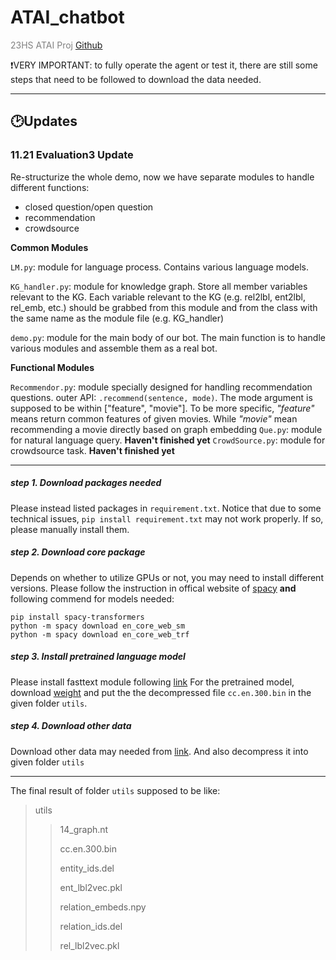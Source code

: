 # ATAI_chatbot
<span style="color:gray"> 23HS ATAI Proj </span> [Github](https://github.com/tttequila/ATAI_chatbot)


❗VERY IMPORTANT: to fully operate the agent or test it, there are still some steps that need to be followed to download the data needed. 

-----
## 🕑Updates
### 11.21 Evaluation3 Update
Re-structurize the whole demo, now we have separate modules to handle different functions: 
- closed question/open question
- recommendation
- crowdsource

**Common Modules**

`LM.py`: module for language process. Contains various language models.

`KG_handler.py`: module for knowledge graph. Store all member variables relevant to the KG. Each variable relevant to the KG (e.g. rel2lbl, ent2lbl, rel_emb, etc.) should be grabbed from this module and from the class with the same name as the module file (e.g. KG_handler)

`demo.py`: module for the main body of our bot. The main function is to handle various modules and assemble them as a real bot. 

**Functional Modules**

`Recommendor.py`: module specially designed for handling recommendation questions. outer API: `.recommend(sentence, mode)`. The mode argument is supposed to be within ["feature", "movie"]. To be more specific, *"feature"* means return common features of given movies. While *"movie"* mean recommending a movie directly based on graph embedding
`Que.py`: module for natural language query. **Haven't finished yet**
`CrowdSource.py`: module for crowdsource task. **Haven't finished yet**

-----

##### step 1. Download packages needed

Please instead listed packages in `requirement.txt`. Notice that due to some technical issues, `pip install requirement.txt` may not work properly. If so, please manually install them.

##### step 2. Download core package

Depends on whether to utilize GPUs or not, you may need to install different versions.
Please follow the instruction in offical website of [spacy](https://spacy.io/usage) **and** following commend for models needed: 
```commend
pip install spacy-transformers
python -m spacy download en_core_web_sm
python -m spacy download en_core_web_trf
```

##### step 3. Install pretrained language model
Please install fasttext module following [link](https://github.com/facebookresearch/fastText)
For the pretrained model, download [weight](https://dl.fbaipublicfiles.com/fasttext/vectors-crawl/cc.en.300.bin.gz)  and put the the decompressed file `cc.en.300.bin` in the given folder `utils`.

##### step 4. Download other data
Download other data may needed from [link](https://drive.google.com/file/d/1a6re-lhl6B9ebVBfsihmF65Wma8gCssk/view). 
And also decompress it into given folder `utils` 

---
The final result of folder `utils` supposed to be like:

> utils
>  > 14_graph.nt
>  > 
>  >cc.en.300.bin
>  > 
>  >entity_ids.del
>  > 
>  >ent_lbl2vec.pkl
>  > 
>  >relation_embeds.npy
>  > 
>  >relation_ids.del
>  > 
>  >rel_lbl2vec.pkl




